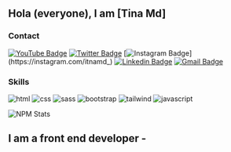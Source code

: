 ## Hola (everyone), I am [Tina Md]

### Contact
[![YouTube Badge](https://img.shields.io/badge/-@itnamd-c4302b?style=flat-square&labelColor=c4302b&logo=youtube&logoColor=white&link=https://www.youtube.com/channel/UCQXt2DMbgcjO5xpAd0cFS8A)](https://www.youtube.com/channel/UCq22vyQVaSRxlpFXTNoZV0Q) [![Twitter Badge](https://img.shields.io/badge/-@Tinamrkh-1ca0f1?style=flat-square&labelColor=1ca0f1&logo=twitter&logoColor=white&link=https://twitter.com/Tinamrkh)](https://twitter.com/tinamrkh) [![Instagram Badge](https://img.shields.io/badge/-@itnamd_-F44747?style=flat-square&labelColor=F44747&logo=instagram&logoColor=white&link=https://instagram.com/itnamd_)](https://instagram.com/itnamd_) [![Linkedin Badge](https://img.shields.io/badge/-itnamd-blue?style=flat-square&logo=Linkedin&logoColor=white&link=https://www.linkedin.com/in/itnamd/)](https://www.linkedin.com/in/itnamd/)
[![Gmail Badge](https://img.shields.io/badge/-tinamoradkhani579@gmail.com-c14438?style=flat-square&logo=Gmail&logoColor=white&link=mailto:tinamoradkhani579@gmail.com)](mailto:tinamoradkhani579@gmail.com)


### Skills
![html](https://img.shields.io/badge/HTML5-E34F26?style=for-the-badge&logo=html5&logoColor=white) ![css](https://img.shields.io/badge/CSS3-1572B6?style=for-the-badge&logo=css3&logoColor=white) ![sass](https://img.shields.io/badge/Sass-CC6699?style=for-the-badge&logo=sass&logoColor=white) ![bootstrap](https://img.shields.io/badge/Bootstrap-563D7C?style=for-the-badge&logo=bootstrap&logoColor=white) ![tailwind](https://img.shields.io/badge/Tailwind_CSS-38B2AC?style=for-the-badge&logo=tailwind-css&logoColor=white) ![javascript](	https://img.shields.io/badge/JavaScript-323330?style=for-the-badge&logo=javascript&logoColor=F7DF1E) 


![NPM Stats](https://img.shields.io/endpoint?url=https%3A%2F%2Fraw.githubusercontent.com%2Fmaddhruv%2Fnpm-statistics%2Fmaster%2Fstats.json)

## I am a front end developer - 

